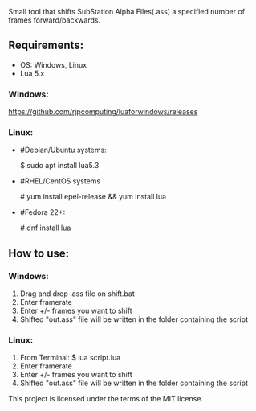Small tool that shifts SubStation Alpha Files(.ass) a specified number of frames forward/backwards.

## Requirements: 
- OS: Windows, Linux
- Lua 5.x 

### Windows: 
https://github.com/rjpcomputing/luaforwindows/releases

### Linux:
- \#Debian/Ubuntu systems:

     $ sudo apt install lua5.3	 
- \#RHEL/CentOS systems      
          			
     \# yum install epel-release && yum install lua		
- \#Fedora 22+:

     \# dnf install lua		                			

## How to use:

### Windows:
1. Drag and drop .ass file on shift.bat
2. Enter framerate
3. Enter +/- frames you want to shift
4. Shifted "out.ass" file will be written in the folder containing the script

### Linux:
1. From Terminal: $ lua script.lua <subtitle file>
2. Enter framerate
3. Enter +/- frames you want to shift
4. Shifted "out.ass" file will be written in the folder containing the script

This project is licensed under the terms of the MIT license.
